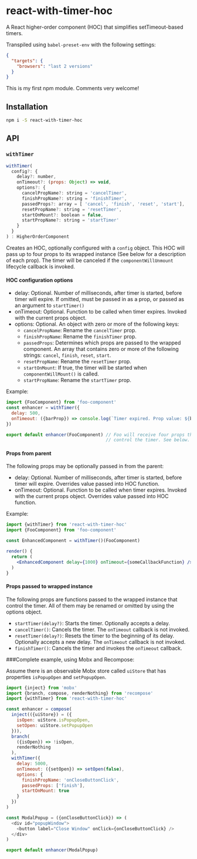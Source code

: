 # react-with-timer-hoc

A React higher-order component (HOC) that simplifies setTimeout-based timers.

Transpiled using `babel-preset-env` with the following settings:

```json
{
  "targets": {
    "browsers": "last 2 versions"
  }
}
```

This is my first npm module. Comments very welcome!

## Installation
```bash
npm i -S react-with-timer-hoc
```

## API

### `withTimer`

```js
withTimer(
  config?: {
    delay?: number,
    onTimeout?: (props: Object) => void,
    options?: {
      cancelPropName?: string = 'cancelTimer',
      finishPropName?: string = 'finishTimer',
      passedProps?: array = [ 'cancel', 'finish', 'reset', 'start'],
      resetPropName?: string = 'resetTimer',
      startOnMount?: boolean = false,
      startPropName?: string = 'startTimer'
    }
  }
) : HigherOrderComponent

```
Creates an HOC, optionally configured with a `config` object. This HOC
will pass up to four props to its wrapped instance (See below for a 
description of each prop). The timer will be canceled if the
`componentWillUnmount` lifecycle callback is invoked.

#### HOC configuration options

* delay: Optional. Number of milliseconds, after timer is started,
  before timer will expire. If omitted, must be passed in as a prop,
  or passed as an argument to `startTimer()`
* onTimeout: Optional. Function to be called when timer expires.
  Invoked with the current props object.
* options: Optional. An object with zero or more of the following keys:
  * `cancelPropName`: Rename the `cancelTimer` prop.
  * `finishPropName`: Rename the `finishTimer` prop.
  * `passedProps`: Determines which props are passed to the wrapped
     component. An array that contains zero or more of the following
     strings: `cancel`, `finish`, `reset`, `start`.
  * `resetPropName`: Rename the `resetTimer` prop.
  * `startOnMount`: If true, the timer will be started when
    `componentWillMount()` is called.
  * `startPropName`: Rename the `startTimer` prop.
  
Example:
```jsx harmony
import {FooComponent} from 'foo-component'
const enhancer = withTimer({
  delay: 500,
  onTimeout: ({barProp}) => console.log(`Timer expired. Prop value: ${barProp}`)
})

export default enhancer(FooComponent) // Foo will receive four props that
                                      // control the timer. See below.
```

#### Props from parent

The following props may be optionally passed in from the parent:

* delay: Optional. Number of milliseconds, after timer is started,
  before timer will expire. Overrides value passed into HOC function.
* onTimeout: Optional. Function to be called when timer expires.
  Invoked with the current props object. Overrides value passed into HOC
  function.
  
Example:
```jsx harmony
import {withTimer} from 'react-with-timer-hoc'
import {FooComponent} from 'foo-component'

const EnhancedComponent = withTimer()(FooComponent)

render() {
  return (
    <EnhancedComponent delay={1000} onTimeout={someCallbackFunction} />
  )
}

```

#### Props passed to wrapped instance

The following props are functions passed to the wrapped instance that
control the timer. All of them may be renamed or omitted by using the 
options object.

* `startTimer(delay?)`: Starts the timer. Optionally accepts a delay.
* `cancelTimer()`: Cancels the timer. The `onTimeout` callback is not
  invoked.
* `resetTimer(delay?)`: Resets the timer to the beginning of its delay.
  Optionally accepts a new delay. The `onTimeout` callback is not invoked.
* `finishTimer()`: Cancels the timer and invokes the `onTimeout` callback.

###Complete example, using Mobx and Recompose:


Assume there is an observable Mobx store called `uiStore` that has 
properties `isPopupOpen` and `setPopupOpen`.

```js
import {inject} from 'mobx'
import {branch, compose, renderNothing} from 'recompose'
import {withTimer} from 'react-with-timer-hoc'

const enhancer = compose(
  inject(({uiStore}) = ({
    isOpen: uiStore.isPopupOpen,
    setOpen: uiStore.setPopupOpen
  })),
  branch(
    ({isOpen}) => !isOpen,
    renderNothing
  ),
  withTimer({
    delay: 5000,
    onTimeout: ({setOpen}) => setOpen(false),
    options: {
      finishPropName: 'onCloseButtonClick',
      passedProps: ['finish'],
      startOnMount: true
    }
  })
)

const ModalPopup = ({onCloseButtonClick}) => (
  <div id="popupWindow">
    <button label="Close Window" onClick={onCloseButtonClick} />
  </div>
)

export default enhancer(ModalPopup)

```